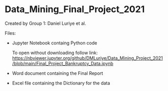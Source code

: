 # Data_Mining_Final_Project_2021
Created by Group 1: Daniel Luriye et al.

Files: 
- Jupyter Notebook containg Python code
     
     To open without downloading follow link: https://nbviewer.jupyter.org/github/DMLuriye/Data_Mining_Project_2021/blob/main/Final_Project_Bankruptcy_Data.ipynb

- Word document containing the Final Report
- Excel file containing the Dictionary for the data
